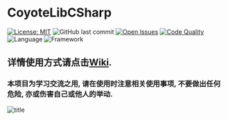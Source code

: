 # CoyoteLibCSharp
[![License: MIT](https://img.shields.io/badge/License-MIT-green.svg)](https://opensource.org/licenses/MIT)
![GitHub last commit](https://img.shields.io/github/last-commit/DavidSciMeow/DGLab_Coyote_CSharp_Library)
[![Open Issues](https://img.shields.io/github/issues/DavidSciMeow/DGLab_Coyote_CSharp_Library)](https://github.com/DavidSciMeow/DGLab_Coyote_CSharp_Library/issues)
[![Code Quality](https://www.codefactor.io/repository/github/DavidSciMeow/DGLab_Coyote_CSharp_Library/badge)](https://www.codefactor.io/repository/github/DavidSciMeow/DGLab_Coyote_CSharp_Library)
![Language](https://img.shields.io/github/languages/top/DavidSciMeow/DGLab_Coyote_CSharp_Library)
![Framework](https://img.shields.io/badge/.NET-9.0-blue)
## 详情使用方式请点击[Wiki](https://github.com/DavidSciMeow/DGLab_Coyote_CSharp_Library/wiki). 
### 本项目为学习交流之用, 请在使用时注意相关使用事项, 不要做出任何危险, 亦或伤害自己或他人的举动.

![title](https://github.com/user-attachments/assets/62077c57-dc4c-4c7e-bc4a-bf8fa255d806)



